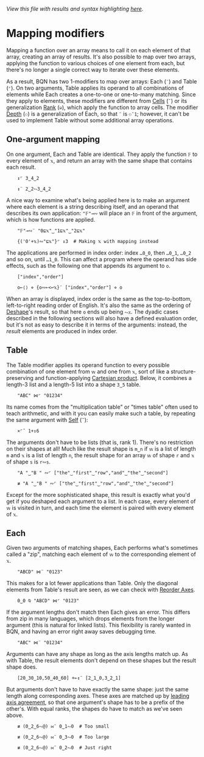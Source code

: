 *View this file with results and syntax highlighting [here](https://saltytine.github.io/BQN/doc/map.html).*

# Mapping modifiers

Mapping a function over an array means to call it on each element of that array, creating an array of results. It's also possible to map over two arrays, applying the function to various choices of one element from each, but there's no longer a single correct way to iterate over these elements.

As a result, BQN has two 1-modifiers to map over arrays: Each (`¨`) and Table (`⌜`). On two arguments, Table applies its operand to all combinations of elements while Each creates a one-to-one or one-to-many matching. Since they apply to elements, these modifiers are different from [Cells](rank.md#cells) (`˘`) or its generalization [Rank](rank.md#rank) (`⎉`), which apply the function to array cells. The modifier [Depth](depth.md#the-depth-modifier) (`⚇`) is a generalization of Each, so that `¨` is `⚇¯1`; however, it can't be used to implement Table without some additional array operations.

## One-argument mapping

<!--GEN
xt ← ("x"∾'0'⊸+)¨ ↕5
d ← 80‿72
Pos ↩ Pos d⊸×

lcol ← "#521f5e"‿"#7f651c"

rc ← At "class=code|stroke-width=1.5|rx=12"
Ge ← "g"⊸At⊸Enc
g  ← "fill=currentColor|font-family=BQN,monospace"
dg ← "font-size=24px|fill=currentColor|opacity=0.9"
tg ← "font-size=18px|text-anchor=middle"
cg ← "font-size=22px|text-anchor=end|dy=0.2"
bg ← "class=bluegreen|stroke-width=3|stroke-linecap=round|style=fill:none|opacity=0.7"

lg ← At"stroke-width=8|opacity=0.1"
Gl ← {("g"Attr"stroke"‿𝕨∾lg)Enc𝕩}

bo ← -⌾⊑⊸≍÷12‿5
Gb ← {
  bb ← ⟨(÷2)-˜⊑𝕨,≠𝕨⟩+0.1×⟨1,¯2⟩
  𝕩 {∾"M l l "∾¨FmtNum⥊d⊸×˘⟨+⟜(𝕩⊸×)´bb,𝕨-0.28⟩∾𝕩⌽bo}⌜ ↕2
}

Text ← ("text" Attr Pos)⊸Enc
Line ← "line" Elt ("xy"≍⌜"12")≍˘○⥊ ·FmtNum d×⊢
Path ← "path" Elt "d"⋈⊢
{
  dim ← 7.5‿2.2 ⋄ sh ← ¯2.3‿¯0.1
  tx ← ↕≠xt ⋄ ty ← 0.7+↕2

  ((∾˜d)×((-∾+˜)0.5‿0.2)+sh∾dim) SVG g Ge ⟨
    "rect" Elt rc ∾ (Pos 1‿0×sh)∾"width"‿"height"≍˘FmtNum d×dim
    dg Ge ¯2.1‿0.1 Text "Each/Table"
    (1⊑lcol) Gl (Line ≍˜≍(0.2(⊣≍-˜)⊢´dim)˙)¨ tx
    tg Ge (⍉tx≍⌜ty) Text¨ (⊢≍(Highlight"𝔽")⊸∾¨) xt
    cg Ge (¯1.1≍¨ty) Text⟜Highlight¨ "𝕩"‿"𝔽¨𝕩"
    bg Ge Path¨ tx Gb ty
  ⟩
}
-->

On one argument, Each and Table are identical. They apply the function `𝔽` to every element of `𝕩`, and return an array with the same shape that contains each result.

        ↕⌜ 3‿4‿2

        ↕¨ 2‿2⥊3‿4‿2

A nice way to examine what's being applied here is to make an argument where each element is a string describing itself, and an operand that describes its own application: `"𝔽"⊸∾` will place an `𝔽` in front of the argument, which is how functions are applied.

        "𝔽"⊸∾¨ "0⊑𝕩"‿"1⊑𝕩"‿"2⊑𝕩"

        {('0'+𝕩)∾"⊑𝕩"}⌜ ↕3  # Making 𝕩 with mapping instead

The applications are performed in index order: index `…0‿0`, then `…0‿1`, `…0‿2` and so on, until `…1‿0`. This can affect a program where the operand has side effects, such as the following one that appends its argument to `o`.

        ["index","order"]

        o←⟨⟩ ⋄ {o∾⟜<↩𝕩}¨ ["index","order"] ⋄ o

When an array is displayed, index order is the same as the top-to-bottom, left-to-right reading order of English. It's also the same as the ordering of [Deshape](reshape.md#deshape)'s result, so that here `o` ends up being `⥊𝕩`. The dyadic cases described in the following sections will also have a defined evaluation order, but it's not as easy to describe it in terms of the arguments: instead, the *result* elements are produced in index order.

## Table

<!--GEN
{
  wt ← ("w"∾'0'⊸+)¨ ↕3
  dim ← 6.7‿4.4 ⋄ sh ← ¯1.58‿¯0.1
  tx‿ty ← (p0←¯0.9‿0.8) + (↕1+≠)¨xt‿wt
  cg ← "font-size=19px|text-anchor=middle"
  rb ← {
    o←(1.5⋆¬𝕩)×(18÷d)×𝕩⌽¯1‿1
    ∾"M hv"∾¨FmtNum⥊d⊸×˘o(-˜⌾⊑≍⊣)(0≍𝕩⊑÷15‿¯6)+0.5+(-𝕩)⊑¨⟨0.15+tx,ty⟩
  }⌜ ↕2
  tx +↩0.15×0<tx
  wb ← (1↓ty) {
    bb ← ⟨(÷2)-˜⊑𝕨,≠𝕨⟩+0.2×⟨1,¯2⟩
    𝕩 {∾"M l l "∾¨FmtNum⥊d⊸×˘⌽˘⟨¯0.08++⟜(𝕩⊸×)´bb,𝕨-0.2⟩∾𝕩⌽bo}⌜ ↕2
  } ⊏tx

  ((∾˜d)×((-∾+˜)1‿0.2)+sh∾dim) SVG g Ge ⟨
    "rect" Elt rc ∾ (Pos 1‿0×sh)∾"width"‿"height"≍˘FmtNum d×dim
    dg Ge ¯1.4‿0.1 Text "Table"
    lcol Gl¨ Line¨¨ ⟨
      (((⊑sh)+0.26(⊣≍-˜)⊑dim)˙≍≍˜)¨ ¯0.06+1↓ty
      (≍˜≍(0.3(⊣≍-˜)⊢´dim)˙)¨ 1↓tx
    ⟩
    tg Ge (⍉tx≍⌜ty) Text¨ wt ((<"")⊸∾∾⊣∾˘∾⟜(Highlight"𝔽")⊸∾⌜) xt
    cg Ge (p0⊸+¨⟨¯0.4‿0.6,0.6‿¯0.4⟩) Text¨ "𝕨"‿"𝕩"
    ("Text" Attr (Pos p0+÷¯6‿16)∾"font-size"‿"26px") Enc Highlight "𝔽⌜"
    bg Ge Path¨ (⥊(1↓tx) Gb ⊏ty) ∾ (⥊wb) ∾ rb
  ⟩
}
-->

The Table modifier applies its operand function to every possible combination of one element from `𝕨` and one from `𝕩`, sort of like a structure-preserving and function-applying [Cartesian product](https://en.wikipedia.org/wiki/Cartesian_product). Below, it combines a length-3 list and a length-5 list into a shape `3‿5` table.

        "ABC" ⋈⌜ "01234"

Its name comes from the "multiplication table" or "times table" often used to teach arithmetic, and with it you can easily make such a table, by repeating the same argument with [Self](swap.md) (`˜`):

        ×⌜˜ 1+↕6

The arguments don't have to be lists (that is, rank 1). There's no restriction on their shapes at all! Much like the result shape is `m‿n` if `𝕨` is a list of length `m` and `𝕩` is a list of length `n`, the result shape for an array `𝕨` of shape `r` and `𝕩` of shape `s` is `r∾s`.

        "A "‿"B " ∾⌜ ["the"‿"first"‿"row","and"‿"the"‿"second"]

        ≢ "A "‿"B " ∾⌜ ["the"‿"first"‿"row","and"‿"the"‿"second"]

Except for the more sophisticated shape, this result is exactly what you'd get if you deshaped each argument to a list. In each case, every element of `𝕨` is visited in turn, and each time the element is paired with every element of `𝕩`.

## Each

<!--GEN
{
  wt ← ("w"∾'0'⊸+)¨ ↕5
  dim ← 7.5‿3.2 ⋄ sh ← ¯2.3‿¯0.1
  tx ← ↕≠xt ⋄ ty ← 0.7+↕3

  da ← "id=gr|gradientUnits=userSpaceOnUse|x1=0|x2=0|y1=14.4|y2=216"
  Stop ← "stop" Elt "offset"‿"stop-color"≍˘⋈
  defs ← "defs" Enc ("linearGradient"At da) Enc "0%"‿"70%" Stop¨ lcol

  ((∾˜d)×((-∾+˜)0.5‿0.2)+sh∾dim) SVG defs ∾ g Ge ⟨
    "rect" Elt rc ∾ (Pos 1‿0×sh)∾"width"‿"height"≍˘FmtNum d×dim
    dg Ge ¯2‿0.1 Text "Each"
    "url(#gr)" Gl (Line ≍˜≍(0.2(⊣≍-˜)⊢´dim)˙)¨ tx
    tg Ge (⍉tx≍⌜ty) Text¨ wt (≍∾∾⟜(Highlight"𝔽")⊸∾¨) xt
    cg Ge (¯1.1≍¨ty) Text⟜Highlight¨ "𝕨   "‿"𝕩"‿"𝕨𝔽¨𝕩"
    bg Ge Path¨ tx Gb ty
  ⟩
}
-->

Given two arguments of matching shapes, Each performs what's sometimes called a "zip", matching each element of `𝕨` to the corresponding element of `𝕩`.

        "ABCD" ⋈¨ "0123"

This makes for a lot fewer applications than Table. Only the diagonal elements from Table's result are seen, as we can check with [Reorder Axes](transpose.md#reorder-axes).

        0‿0 ⍉ "ABCD" ⋈⌜ "0123"

If the argument lengths don't match then Each gives an error. This differs from zip in many languages, which drops elements from the longer argument (this is natural for linked lists). This flexibility is rarely wanted in BQN, and having an error right away saves debugging time.

        "ABC" ⋈¨ "01234"

Arguments can have any shape as long as the axis lengths match up. As with Table, the result elements don't depend on these shapes but the result shape does.

        [20‿30‿10,50‿40‿60] +⟜↕¨ [2‿1‿0,3‿2‿1]

But arguments don't have to have exactly the same shape: just the same length along corresponding axes. These axes are matched up by [leading axis agreement](leading.md#leading-axis-agreement), so that one argument's shape has to be a prefix of the other's. With equal ranks, the shapes do have to match as we've seen above.

        ≢ (0‿2‿6⥊@) ⋈¨ 0‿1⥊0  # Too small

        ≢ (0‿2‿6⥊@) ⋈¨ 0‿3⥊0  # Too large

        ≢ (0‿2‿6⥊@) ⋈¨ 0‿2⥊0  # Just right
